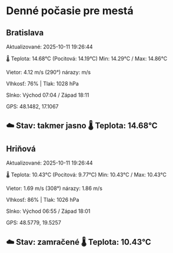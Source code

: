 ﻿# Denné počasie pre mestá

## Bratislava
Aktualizované: 2025-10-11 19:26:44

🌡️ Teplota: 14.68°C 
(Pocitová: 14.19°C)
Min: 14.29°C / Max: 14.86°C

Vietor: 4.12 m/s    (290°) 
nárazy:  m/s

Vlhkosť: 76% | Tlak: 1028 hPa

Slnko: Východ 07:04 / Západ 18:11

GPS: 48.1482, 17.1067

☁️ Stav: takmer jasno        🌡️ Teplota: 14.68°C
---

## Hriňová
Aktualizované: 2025-10-11 19:26:44

🌡️ Teplota: 10.43°C 
(Pocitová: 9.77°C)
Min: 10.43°C / Max: 10.43°C

Vietor: 1.69 m/s (308°)
nárazy: 1.86 m/s

Vlhkosť: 86% | Tlak: 1026 hPa

Slnko: Východ 06:55 / Západ 18:01

GPS: 48.5779, 19.5257

☁️ Stav: zamračené        🌡️ Teplota: 10.43°C
---
